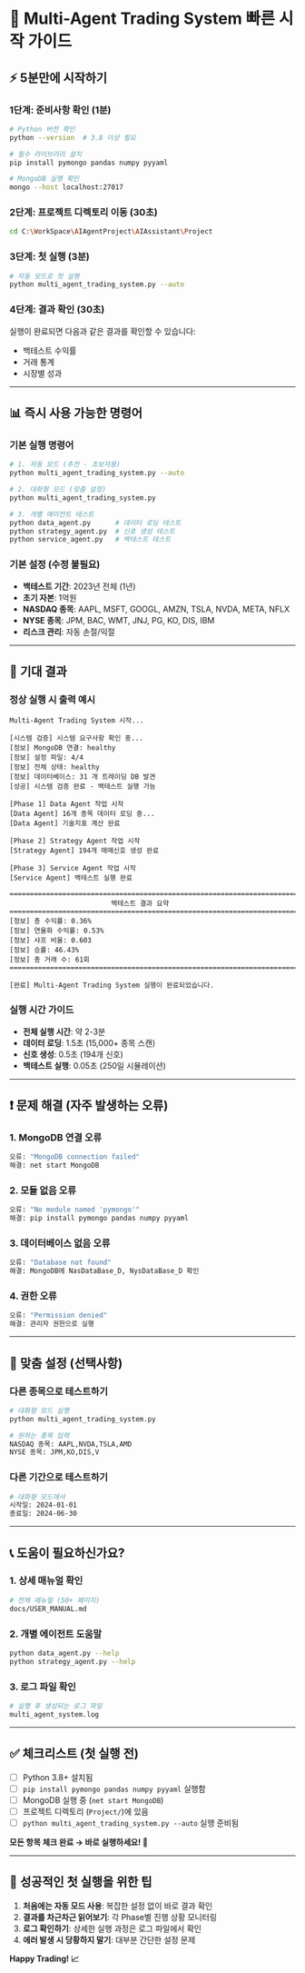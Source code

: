 # 🚀 Multi-Agent Trading System 빠른 시작 가이드

## ⚡ 5분만에 시작하기

### 1단계: 준비사항 확인 (1분)
```bash
# Python 버전 확인
python --version  # 3.8 이상 필요

# 필수 라이브러리 설치
pip install pymongo pandas numpy pyyaml

# MongoDB 실행 확인
mongo --host localhost:27017
```

### 2단계: 프로젝트 디렉토리 이동 (30초)
```bash
cd C:\WorkSpace\AIAgentProject\AIAssistant\Project
```

### 3단계: 첫 실행 (3분)
```bash
# 자동 모드로 첫 실행
python multi_agent_trading_system.py --auto
```

### 4단계: 결과 확인 (30초)
실행이 완료되면 다음과 같은 결과를 확인할 수 있습니다:
- 백테스트 수익률
- 거래 통계
- 시장별 성과

---

## 📊 즉시 사용 가능한 명령어

### 기본 실행 명령어
```bash
# 1. 자동 모드 (추천 - 초보자용)
python multi_agent_trading_system.py --auto

# 2. 대화형 모드 (맞춤 설정)
python multi_agent_trading_system.py

# 3. 개별 에이전트 테스트
python data_agent.py      # 데이터 로딩 테스트
python strategy_agent.py  # 신호 생성 테스트
python service_agent.py   # 백테스트 테스트
```

### 기본 설정 (수정 불필요)
- **백테스트 기간**: 2023년 전체 (1년)
- **초기 자본**: 1억원
- **NASDAQ 종목**: AAPL, MSFT, GOOGL, AMZN, TSLA, NVDA, META, NFLX
- **NYSE 종목**: JPM, BAC, WMT, JNJ, PG, KO, DIS, IBM
- **리스크 관리**: 자동 손절/익절

---

## 🎯 기대 결과

### 정상 실행 시 출력 예시
```
Multi-Agent Trading System 시작...

[시스템 검증] 시스템 요구사항 확인 중...
[정보] MongoDB 연결: healthy
[정보] 설정 파일: 4/4
[정보] 전체 상태: healthy
[정보] 데이터베이스: 31 개 트레이딩 DB 발견
[성공] 시스템 검증 완료 - 백테스트 실행 가능

[Phase 1] Data Agent 작업 시작
[Data Agent] 16개 종목 데이터 로딩 중...
[Data Agent] 기술지표 계산 완료

[Phase 2] Strategy Agent 작업 시작
[Strategy Agent] 194개 매매신호 생성 완료

[Phase 3] Service Agent 작업 시작
[Service Agent] 백테스트 실행 완료

================================================================================
                         백테스트 결과 요약
================================================================================
[정보] 총 수익률: 0.36%
[정보] 연율화 수익률: 0.53%
[정보] 샤프 비율: 0.603
[정보] 승률: 46.43%
[정보] 총 거래 수: 61회
================================================================================

[완료] Multi-Agent Trading System 실행이 완료되었습니다.
```

### 실행 시간 가이드
- **전체 실행 시간**: 약 2-3분
- **데이터 로딩**: 1.5초 (15,000+ 종목 스캔)
- **신호 생성**: 0.5초 (194개 신호)
- **백테스트 실행**: 0.05초 (250일 시뮬레이션)

---

## ❗ 문제 해결 (자주 발생하는 오류)

### 1. MongoDB 연결 오류
```bash
오류: "MongoDB connection failed"
해결: net start MongoDB
```

### 2. 모듈 없음 오류
```bash
오류: "No module named 'pymongo'"
해결: pip install pymongo pandas numpy pyyaml
```

### 3. 데이터베이스 없음 오류
```bash
오류: "Database not found"
해결: MongoDB에 NasDataBase_D, NysDataBase_D 확인
```

### 4. 권한 오류
```bash
오류: "Permission denied"
해결: 관리자 권한으로 실행
```

---

## 🔧 맞춤 설정 (선택사항)

### 다른 종목으로 테스트하기
```bash
# 대화형 모드 실행
python multi_agent_trading_system.py

# 원하는 종목 입력
NASDAQ 종목: AAPL,NVDA,TSLA,AMD
NYSE 종목: JPM,KO,DIS,V
```

### 다른 기간으로 테스트하기
```bash
# 대화형 모드에서
시작일: 2024-01-01
종료일: 2024-06-30
```

---

## 📞 도움이 필요하신가요?

### 1. 상세 매뉴얼 확인
```bash
# 전체 매뉴얼 (50+ 페이지)
docs/USER_MANUAL.md
```

### 2. 개별 에이전트 도움말
```bash
python data_agent.py --help
python strategy_agent.py --help
```

### 3. 로그 파일 확인
```bash
# 실행 후 생성되는 로그 파일
multi_agent_system.log
```

---

## ✅ 체크리스트 (첫 실행 전)

- [ ] Python 3.8+ 설치됨
- [ ] `pip install pymongo pandas numpy pyyaml` 실행함
- [ ] MongoDB 실행 중 (`net start MongoDB`)
- [ ] 프로젝트 디렉토리 (`Project/`)에 있음
- [ ] `python multi_agent_trading_system.py --auto` 실행 준비됨

**모든 항목 체크 완료 → 바로 실행하세요! 🚀**

---

## 🎉 성공적인 첫 실행을 위한 팁

1. **처음에는 자동 모드 사용**: 복잡한 설정 없이 바로 결과 확인
2. **결과를 차근차근 읽어보기**: 각 Phase별 진행 상황 모니터링
3. **로그 확인하기**: 상세한 실행 과정은 로그 파일에서 확인
4. **에러 발생 시 당황하지 말기**: 대부분 간단한 설정 문제

**Happy Trading! 📈**